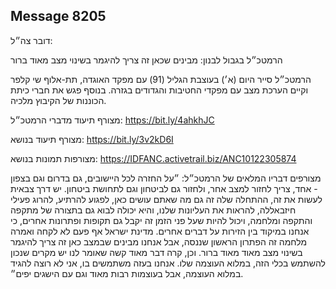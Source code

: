 ## Message 8205

דובר צה״ל: 

הרמטכ״ל בגבול לבנון: מבינים שכאן זה צריך להיגמר בשינוי מצב מאוד ברור

הרמטכ״ל סייר היום (א׳) בעוצבת הגליל (91) עם מפקד האוגדה, תת-אלוף שי קלפר וקיים הערכת מצב עם מפקדי החטיבות והגדודים בגזרה. בנוסף פגש את חברי כיתת הכוננות של הקיבוץ מלכיה. 

מצורף תיעוד מדברי הרמטכ״ל: https://bit.ly/4ahkhJC

מצורף תיעוד בנושא: https://bit.ly/3v2kD6I

מצורפות תמונות בנושא: https://IDFANC.activetrail.biz/ANC10122305874

מצורפים דבריו המלאים של הרמטכ״ל: ״על החזרה לכל היישובים, גם בדרום וגם בצפון - אחד, צריך לחזור למצב אחר, ולחזור גם לביטחון וגם לתחושת ביטחון. יש דרך צבאית לעשות את זה, ההתחלה שלה זה גם מה שאתם עושים כאן, לפגוע להרתיע, להרוג פעילי חיזבאללה, להראות את העליונות שלנו, והיא יכולה לבוא גם בתצורה של מתקפה והתקפה ומלחמה, ויכול להיות שעל פני הזמן זה יקבל גם תקופות ופתרונות אחרים, כי אנחנו במיקוד בין הזירות על דברים אחרים. 
מדינת ישראל אף פעם לא לקחה ואמרה מלחמה זה הפתרון הראשון שננסה, אבל אנחנו מבינים שבמצב כאן זה צריך להיגמר בשינוי מצב מאוד מאוד ברור. וכן, קרה דבר מאוד קשה שאומר לנו יש מקרים שנכון להשתמש בכלי הזה, במלוא העוצמה שלו. אנחנו בעזה משתמשים בו, אני לא רוצה להגיד במלוא העוצמה, אבל בעוצמות רבות מאוד וגם עם הישגים יפים״.

